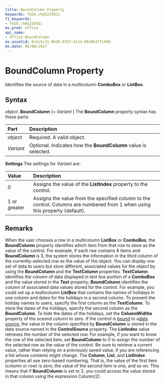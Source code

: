 ```yaml
---
title: BoundColumn Property
keywords: fm20.chm5225011
f1_keywords:
- fm20.chm5225011
ms.prod: office
api_name:
- Office.BoundColumn
ms.assetid: 6c5c5c31-0bd3-87bf-4c1d-0b1064ffc0d6
ms.date: 06/08/2017
---
```



# BoundColumn Property



Identifies the source of data in a multicolumn  **ComboBox** or **ListBox**.

## Syntax

_object_. **BoundColumn** [= _Variant_ ]
The  **BoundColumn** property syntax has these parts:


|**Part**|**Description**|
|:-----|:-----|
| _object_|Required. A valid object.|
| _Variant_|Optional. Indicates how the  **BoundColumn** value is selected.|

 **Settings**
The settings for  _Variant_ are:


|**Value**|**Description**|
|:-----|:-----|
|0|Assigns the value of the  **ListIndex** property to the control.|
|1 or greater|Assigns the value from the specified column to the control. Columns are numbered from 1 when using this property (default).|

## Remarks

When the user chooses a row in a multicolumn  **ListBox** or **ComboBox**, the **BoundColumn** property identifies which item from that row to store as the value of the control. For example, if each row contains 8 items and **BoundColumn** is 3, the system stores the information in the third column of the currently-selected row as the value of the object.
You can display one set of data to users but store different, associated values for the object by using the  **BoundColumn** and the **TextColumn** properties. **TextColumn** identifies the column of data displayed in text box portion of a **ComboBox** and the value stored in the **Text** property; **BoundColumn** identifies the column of associated data values stored for the control. For example, you could set up a multicolumn **ListBox** that contains the names of holidays in one column and dates for the holidays in a second column. To present the holiday names to users, specify the first column as the **TextColumn**. To store the dates of the holidays, specify the second column as the **BoundColumn**. To hide the dates of the holidays, set the **ColumnWidths** property of the sceond column to zero.
If the control is [bound](../../../language/Glossary/glossary-vba.md) to a[data source](../../../language/Glossary/glossary-vba.md), the value in the column specified by  **BoundColumn** is stored in the data source named in the **ControlSource** property.
The  **ListIndex** value retrieves the number of the selected row. For example, if you want to know the row of the selected item, set **BoundColumn** to 0 to assign the number of the selected row as the value of the control. Be sure to retrieve a current value, rather than relying on a previously saved value, if you are referencing a list whose contents might change.
The  **Column**, **List**, and **ListIndex** properties all use zero-based numbering. That is, the value of the first item (column or row) is zero; the value of the second item is one, and so on. This means that if **BoundColumn** is set to 3, you could access the value stored in that column using the expression Column(2).

